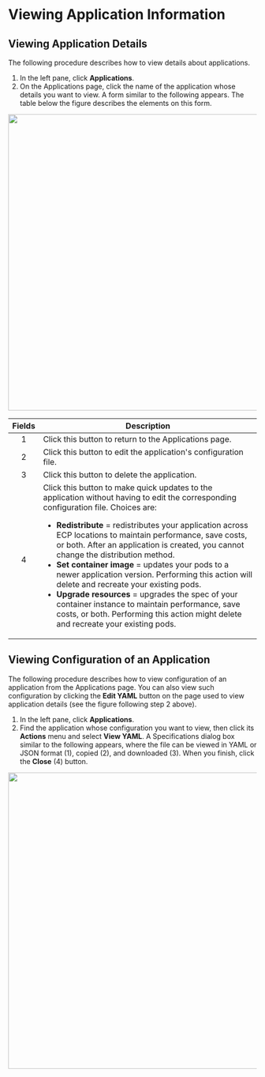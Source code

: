 # Viewing Application Information

## Viewing Application Details

The following procedure describes how to view details about applications.

1. In the left pane, click **Applications**.
2. On the Applications page, click the name of the application whose details you want to view. A form similar to the following appears. The table below the figure describes the elements on this form.

<p align=center><img src="/docs/resources/images/applications/applications-details-basic-info-w-numbers.png" width="600"></p>

| **Fields**   | **Description**                                                                           |
| :----------: | ----------------------------------------------------------------------------------------- |
| 1            | Click this button to return to the Applications page.                                     |
| 2            | Click this button to edit the application's configuration file.                                                  |
| 3            | Click this button to delete the application.                                              |
| 4            | Click this button to make quick updates to the application without having to edit the corresponding configuration file. Choices are:<br><ul><li><strong>**Redistribute**</strong> = redistributes your application across ECP locations to maintain performance, save costs, or both. After an application is created, you cannot change the distribution method.<li><strong>**Set container image**</strong> = updates your pods to a newer application version. Performing this action will delete and recreate your existing pods.<li><strong>**Upgrade resources**</strong> = upgrades the spec of your container instance to maintain performance, save costs, or both. Performing this action might delete and recreate your existing pods.</br></li>        |


## Viewing Configuration of an Application

The following procedure describes how to view configuration of an application from the Applications page. You can also view such configuration by clicking the **Edit YAML** button on the page used to view application details (see the figure following step 2 above).

1. In the left pane, click **Applications**.
2. Find the application whose configuration you want to view, then click its **Actions** menu and select **View YAML**. A Specifications dialog box similar to the following appears, where the file can be viewed in YAML or JSON format (1), copied (2), and downloaded (3). When you finish, click the **Close** (4) button.

<p align=center><img src="/docs/resources/images/applications/applications-app-spec-yaml-w-numbers.png" width="600"></p>